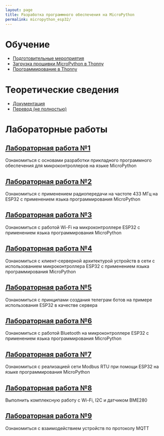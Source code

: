 ```yaml
---
layout: page
title: Разработка программного обеспечения на MicroPython
permalink: micropython_esp32/
---
```


# Обучение
* [Подготовительные мероприятия](docs/firmware.md)
* [Загрузка прошивки MicroPython в Thonny](static/firmware.mp4)
* [Программирование в Thonny](static/program.mp4)

# Теоретические сведения
* [Документация](https://docs.micropython.org/en/latest/esp32/quickref.html)
* [Перевод (не полностью)](https://wikihandbk.com/wiki/MicroPython:Платы/ESP32/Краткий_справочник_по_ESP32)

# Лабораторные работы

## [Лабораторная работа №1](/micropython_esp32/lr_1/)
Ознакомиться с основами разработки прикладного программного обеспечения для микроконтроллеров на языке MicroPython

## [Лабораторная работа №2](docs/labs/lab_2.md)
Ознакомиться с применением радиопередачи на частоте 433 МГц на ESP32 с применением языка программирования MicroPython

## [Лабораторная работа №3](docs/labs/lab_3.md)
Ознакомиться с работой Wi-Fi на микроконтроллере ESP32 с применением языка программирования MicroPython

## [Лабораторная работа №4](docs/labs/lab_4.md)
Ознакомиться с клиент-серверной архитектурой устройств в сети с использованием микроконтроллера ESP32 
с применением языка программирования MicroPython

## [Лабораторная работа №5](docs/labs/lab_5.md)
Ознакомиться с принципами создания телеграм ботов на примере использования ESP32
в качестве сервера

## [Лабораторная работа №6](docs/labs/lab_6.md)
Ознакомиться с работой Bluetooth на микроконтроллере ESP32 с применением языка программирования MicroPython

## [Лабораторная работа №7](docs/labs/lab_7.md)
Ознакомиться с реализацией сети Modbus RTU при помощи ESP32 на языке программирования MicroPython

## [Лабораторная работа №8](docs/labs/lab_8.md)
Выполнить комплексную работу с Wi-Fi, I2C и датчиком BME280

## [Лабораторная работа №9](docs/labs/lab_9.md)
Ознакомиться с взаимодействием устройств по протоколу MQTT